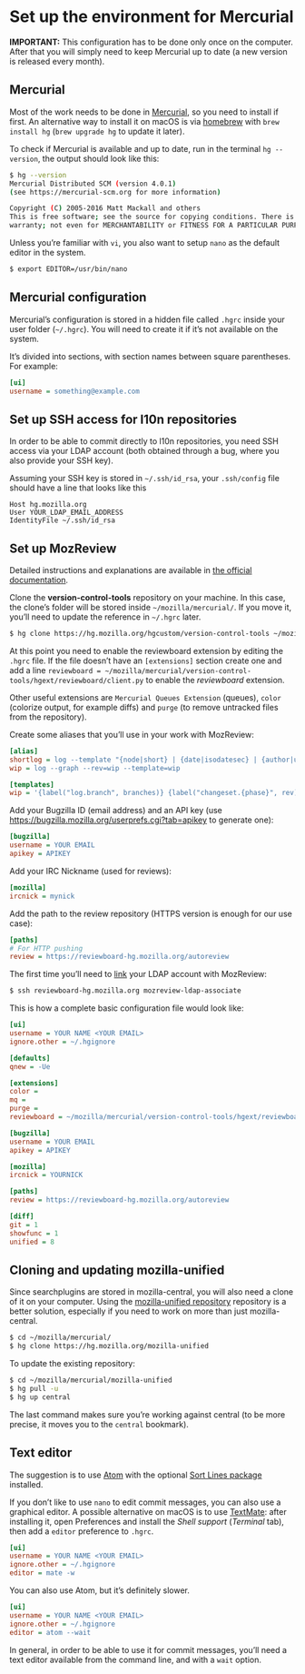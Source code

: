 # Set up the environment for Mercurial

**IMPORTANT:** This configuration has to be done only once on the computer. After that you will simply need to keep Mercurial up to date (a new version is released every month).

## Mercurial

Most of the work needs to be done in [Mercurial](https://www.mercurial-scm.org/downloads), so you need to install if first. An alternative way to install it on macOS is via [homebrew](https://brew.sh/) with `brew install hg` (`brew upgrade hg` to update it later).

To check if Mercurial is available and up to date, run in the terminal `hg --version`, the output should look like this:

```BASH
$ hg --version
Mercurial Distributed SCM (version 4.0.1)
(see https://mercurial-scm.org for more information)

Copyright (C) 2005-2016 Matt Mackall and others
This is free software; see the source for copying conditions. There is NO
warranty; not even for MERCHANTABILITY or FITNESS FOR A PARTICULAR PURPOSE.
```

Unless you’re familiar with `vi`, you also want to setup `nano` as the default editor in the system.

```BASH
$ export EDITOR=/usr/bin/nano
```

## Mercurial configuration

Mercurial’s configuration is stored in a hidden file called `.hgrc` inside your user folder (`~/.hgrc`). You will need to create it if it’s not available on the system.

It’s divided into sections, with section names between square parentheses. For example:

```INI
[ui]
username = something@example.com
```

## Set up SSH access for l10n repositories

In order to be able to commit directly to l10n repositories, you need SSH access via your LDAP account (both obtained through a bug, where you also provide your SSH key).

Assuming your SSH key is stored in `~/.ssh/id_rsa`, your `.ssh/config` file should have a line that looks like this

```
Host hg.mozilla.org
User YOUR_LDAP_EMAIL_ADDRESS
IdentityFile ~/.ssh/id_rsa
```

## Set up MozReview

Detailed instructions and explanations are available in [the official documentation](https://mozilla-version-control-tools.readthedocs.io/en/latest/mozreview/install-mercurial.html#mozreview-install-mercurial).

Clone the **version-control-tools** repository on your machine. In this case, the clone’s folder will be stored inside `~/mozilla/mercurial/`. If you move it, you’ll need to update the reference in `~/.hgrc` later.

```BASH
$ hg clone https://hg.mozilla.org/hgcustom/version-control-tools ~/mozilla/mercurial/version-control-tools
```

At this point you need to enable the reviewboard extension by editing the `.hgrc` file. If the file doesn’t have an `[extensions]` section create one and add a line `reviewboard = ~/mozilla/mercurial/version-control-tools/hgext/reviewboard/client.py` to enable the *reviewboard* extension.

Other useful extensions are `Mercurial Queues Extension` (queues), `color` (colorize output, for example diffs) and `purge` (to remove untracked files from the repository).

Create some aliases that you’ll use in your work with MozReview:

```INI
[alias]
shortlog = log --template "{node|short} | {date|isodatesec} | {author|user}: {desc|strip|firstline}\n"
wip = log --graph --rev=wip --template=wip

[templates]
wip = '{label("log.branch", branches)} {label("changeset.{phase}", rev)}{label("changeset.{phase}", ":")}{label("changeset.{phase}", short(node))} {label("grep.user", author|user)}{label("log.tag", if(tags," {tags}"))}{label("log.tag", if(fxheads," {fxheads}"))} {label("log.bookmark", if(bookmarks," {bookmarks}"))}\n{label(ifcontains(rev, revset("."), "desc.here"),desc|firstline)}'
```

Add your Bugzilla ID (email address) and an API key (use https://bugzilla.mozilla.org/userprefs.cgi?tab=apikey to generate one):

```INI
[bugzilla]
username = YOUR EMAIL
apikey = APIKEY
```

Add your IRC Nickname (used for reviews):

```INI
[mozilla]
ircnick = mynick
```

Add the path to the review repository (HTTPS version is enough for our use case):

```INI
[paths]
# For HTTP pushing
review = https://reviewboard-hg.mozilla.org/autoreview
```

The first time you’ll need to [link](https://mozilla-version-control-tools.readthedocs.io/en/latest/mozreview/install.html#manually-associating-your-ldap-account-with-mozreview) your LDAP account with MozReview:

```BASH
$ ssh reviewboard-hg.mozilla.org mozreview-ldap-associate
```

This is how a complete basic configuration file would look like:

```INI
[ui]
username = YOUR NAME <YOUR EMAIL>
ignore.other = ~/.hgignore

[defaults]
qnew = -Ue

[extensions]
color =
mq =
purge =
reviewboard = ~/mozilla/mercurial/version-control-tools/hgext/reviewboard/client.py

[bugzilla]
username = YOUR EMAIL
apikey = APIKEY

[mozilla]
ircnick = YOURNICK

[paths]
review = https://reviewboard-hg.mozilla.org/autoreview

[diff]
git = 1
showfunc = 1
unified = 8
```

## Cloning and updating mozilla-unified

Since searchplugins are stored in mozilla-central, you will also need a clone of it on your computer. Using the [mozilla-unified repository](https://mozilla-version-control-tools.readthedocs.io/en/latest/hgmozilla/unifiedrepo.html) repository is a better solution, especially if you need to work on more than just mozilla-central.

```BASH
$ cd ~/mozilla/mercurial/
$ hg clone https://hg.mozilla.org/mozilla-unified
```

To update the existing repository:

```BASH
$ cd ~/mozilla/mercurial/mozilla-unified
$ hg pull -u
$ hg up central
```

The last command makes sure you’re working against central (to be more precise, it moves you to the `central` bookmark).

## Text editor

The suggestion is to use [Atom](https://atom.io/) with the optional [Sort Lines package](https://atom.io/packages/sort-lines) installed.

If you don’t like to use `nano` to edit commit messages, you can also use a graphical editor. A possible alternative on macOS is to use [TextMate](https://macromates.com/): after installing it, open Preferences and install the *Shell support* (*Terminal* tab), then add a `editor` preference to `.hgrc`.

```INI
[ui]
username = YOUR NAME <YOUR EMAIL>
ignore.other = ~/.hgignore
editor = mate -w
```

You can also use Atom, but it’s definitely slower.

```INI
[ui]
username = YOUR NAME <YOUR EMAIL>
ignore.other = ~/.hgignore
editor = atom --wait
```

In general, in order to be able to use it for commit messages, you’ll need a text editor available from the command line, and with a `wait` option.
